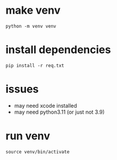 # make venv
`python -m venv venv`

# install dependencies
`pip install -r req.txt`

# issues
- may need xcode installed
- may need python3.11 (or just not 3.9)

# run venv
`source venv/bin/activate`

